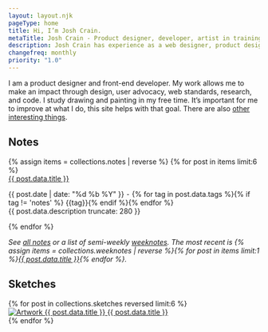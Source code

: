 ```yaml
---
layout: layout.njk
pageType: home
title: Hi, I’m Josh Crain.
metaTitle: Josh Crain - Product designer, developer, artist in training
description: Josh Crain has experience as a web designer, product designer, and front-end developer. Design allows Josh to make an impact through user advocacy, research, web standards, and code.
changefreq: monthly
priority: "1.0"
---
```

<div class="grid-layout_home">
<div class="grid-content">

<p class="text--largest">I am a product designer and front-end developer. My work allows me to make an impact through design, user advocacy, web standards, research, and code. I study drawing and painting in my free time. It’s important for me to improve at what I do, this site helps with that goal. There are also <a href="/about/">other interesting things</a>.</p>
</div>
</div>
</div><!--/fade-in-->
<section class="grid-layout_home">
<div class="layout-section"> 
    <h2>Notes</h2>
</div>
<div class="grid-content">
<div class="grid">
{% assign items = collections.notes | reverse %}
{% for post in items limit:6 %}
<div class="grid-half@l">
    <div>
        <a href="{{ post.url }}" class="text--largest">{{ post.data.title }}</a>
        <p class="line-clamp"><span class="small-caps"><time>{{ post.date | date: "%d %b %Y" }}</time> ⁃ <span class="article--tags">{% for tag in post.data.tags %}{% if tag != 'notes' %}<span> {{tag}}</span>{% endif %}{% endfor %}</span></span> </br>
        {{ post.data.description truncate: 280 }}</p>
    </div>
</div>
{% endfor %}
<div class="grid-full@l">
    <div>
        <p><i>See <a href="/notes/">all notes</a> or a list of semi-weekly <a href="/tags/weeknotes/">weeknotes</a>. The most recent is {% assign items = collections.weeknotes | reverse %}{% for post in items limit:1 %}<a href="{{ post.url }}">{{ post.data.title }}</a>{% endfor %}.</i></p>
    </div>
</div>
</div>
</div>
</section>
<section class="grid-layout_home">
<h2>Sketches</h2>
<div class="grid-content">
<div class="grid">
{% for post in collections.sketches reversed limit:6 %}
<div class="grid-quarter@l tile">
    <a href="{{ post.url }}" class="square">
    <img src="{{post.data.metaImage}}" alt="Artwork {{ post.data.title }}">
    <span class="name">{{ post.data.title }}</span>
    </a>
</div>
{% endfor %} 
</div>
</div>
</section>